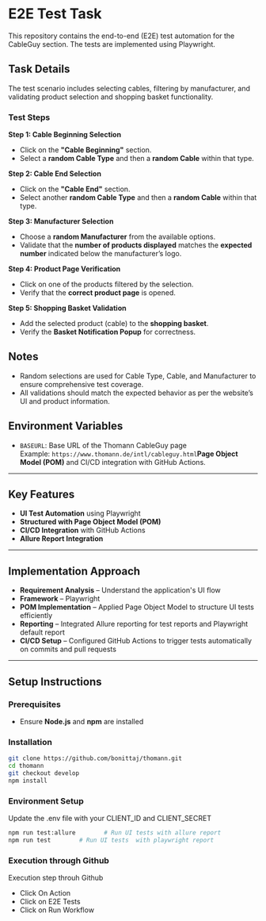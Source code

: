 # E2E Test Task

This repository contains the end-to-end (E2E) test automation for the CableGuy section. The tests are implemented using Playwright.

## Task Details

The test scenario includes selecting cables, filtering by manufacturer, and validating product selection and shopping basket functionality.

### Test Steps

**Step 1: Cable Beginning Selection**  
- Click on the **"Cable Beginning"** section.  
- Select a **random Cable Type** and then a **random Cable** within that type.

**Step 2: Cable End Selection**  
- Click on the **"Cable End"** section.  
- Select another **random Cable Type** and then a **random Cable** within that type.

**Step 3: Manufacturer Selection**  
- Choose a **random Manufacturer** from the available options.  
- Validate that the **number of products displayed** matches the **expected number** indicated below the manufacturer’s logo.

**Step 4: Product Page Verification**  
- Click on one of the products filtered by the selection.  
- Verify that the **correct product page** is opened.

**Step 5: Shopping Basket Validation**  
- Add the selected product (cable) to the **shopping basket**.  
- Verify the **Basket Notification Popup** for correctness.

## Notes
- Random selections are used for Cable Type, Cable, and Manufacturer to ensure comprehensive test coverage.
- All validations should match the expected behavior as per the website’s UI and product information.

## Environment Variables
- `BASEURL`: Base URL of the Thomann CableGuy page  
  Example: `https://www.thomann.de/intl/cableguy.html`**Page Object Model (POM)** and CI/CD integration with GitHub Actions.

---

## Key Features

- **UI Test Automation** using Playwright  
- **Structured with Page Object Model (POM)**  
- **CI/CD Integration** with GitHub Actions  
- **Allure Report Integration**

---

## Implementation Approach

- **Requirement Analysis** – Understand the application's UI flow  
- **Framework** – Playwright
- **POM Implementation** – Applied Page Object Model to structure UI tests efficiently  
- **Reporting** – Integrated Allure reporting for test reports  and Playwright default report
- **CI/CD Setup** – Configured GitHub Actions to trigger tests automatically on commits and pull requests  

---

## Setup Instructions

### Prerequisites
- Ensure **Node.js** and **npm** are installed

### Installation
```bash
git clone https://github.com/bonittaj/thomann.git
cd thomann
git checkout develop
npm install
```
### Environment Setup
Update the .env file with your CLIENT_ID and CLIENT_SECRET
```bash
npm run test:allure        # Run UI tests with allure report
npm run test        # Run UI tests  with playwright report
```
### Execution through Github
Execution step throuh Github
- Click On Action 
- Click on E2E Tests
- Click on Run Workflow
